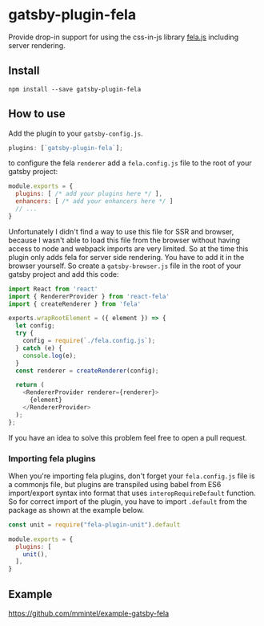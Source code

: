 # gatsby-plugin-fela

Provide drop-in support for using the css-in-js library
[fela.js](http://fela.js.org/) including server rendering.

## Install

`npm install --save gatsby-plugin-fela`

## How to use

Add the plugin to your `gatsby-config.js`.

```javascript
plugins: [`gatsby-plugin-fela`];
```

to configure the fela `renderer` add a `fela.config.js` file to the root of your gatsby project:

```javascript
module.exports = {
  plugins: [ /* add your plugins here */ ],
  enhancers: [ /* add your enhancers here */ ]
  // ...
}
```

Unfortunately I didn't find a way to use this file for SSR and browser, because I wasn't able to load this file from the browser without having access to node and webpack imports are very limited. So at the time this plugin only adds fela for server side rendering. You have to add it in the browser yourself. So create a `gatsby-browser.js` file in the root of your gatsby project and add this code:

```javascript
import React from 'react'
import { RendererProvider } from 'react-fela'
import { createRenderer } from 'fela'

exports.wrapRootElement = ({ element }) => {
  let config;
  try {
    config = require(`./fela.config.js`);
  } catch (e) {
    console.log(e);
  }
  const renderer = createRenderer(config);

  return (
    <RendererProvider renderer={renderer}>
      {element}
    </RendererProvider>
  );
};
```

If you have an idea to solve this problem feel free to open a pull request.

### Importing fela plugins

When you're importing fela plugins, don't forget your `fela.config.js` file is a commonjs file, but plugins are transpiled using babel from ES6 import/export syntax into format that uses `interopRequireDefault` function. So for correct import of the plugin, you have to import `.default` from the package as shown at the example below.

```js
const unit = require("fela-plugin-unit").default

module.exports = {
  plugins: [
    unit(),
  ],
}
```

## Example

https://github.com/mmintel/example-gatsby-fela

